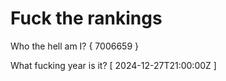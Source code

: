 # Fuck the rankings

Who the hell am I?
{ 7006659 }

What fucking year is it?
[ 2024-12-27T21:00:00Z ]
